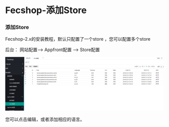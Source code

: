 Fecshop-添加Store
============

### 添加Store


Fecshop-2.x的安装教程，默认只配置了一个store
，您可以配置多个store

后台： 网站配置--> Appfront配置  --> Store配置



![](images/ww21.png)

您可以点击编辑，或者添加相应的语言。










